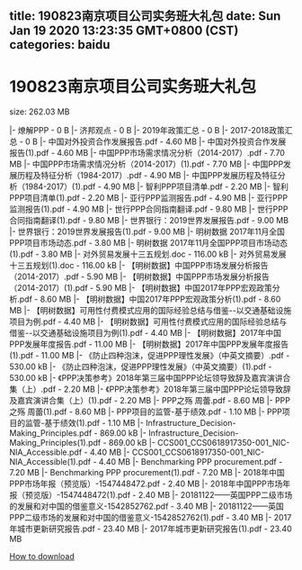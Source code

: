 
title: 190823南京项目公司实务班大礼包
date: Sun Jan 19 2020 13:23:35 GMT+0800 (CST)    
categories: baidu
---

# 190823南京项目公司实务班大礼包
size: 262.03 MB
 
 
|- 燎解PPP - 0 B
|- 济邦观点 - 0 B
|- 2019年政策汇总 - 0 B
|- 2017-2018政策汇总 - 0 B
|- 中国对外投资合作发展报告.pdf - 4.60 MB
|- 中国对外投资合作发展报告(1).pdf - 4.60 MB
|- 中国PPP市场需求情况分析（2014-2017）.pdf - 7.70 MB
|- 中国PPP市场需求情况分析（2014-2017）(1).pdf - 7.70 MB
|- 中国PPP发展历程及特征分析（1984-2017）.pdf - 4.90 MB
|- 中国PPP发展历程及特征分析（1984-2017）(1).pdf - 4.90 MB
|- 智利PPP项目清单.pdf - 2.20 MB
|- 智利PPP项目清单(1).pdf - 2.20 MB
|- 亚行PPP监测报告.pdf - 4.90 MB
|- 亚行PPP监测报告(1).pdf - 4.90 MB
|- 世行PPP合同指南翻译.pdf - 9.80 MB
|- 世行PPP合同指南翻译(1).pdf - 9.80 MB
|- 世界银行：2019世界发展报告.pdf - 9.00 MB
|- 世界银行：2019世界发展报告(1).pdf - 9.00 MB
|- 明树数据 2017年11月全国PPP项目市场动态.pdf - 3.80 MB
|- 明树数据 2017年11月全国PPP项目市场动态(1).pdf - 3.80 MB
|- 对外贸易发展十三五规划.doc - 116.00 kB
|- 对外贸易发展十三五规划(1).doc - 116.00 kB
|- 【明树数据】中国PPP市场发展分析报告（2014-2017）.pdf - 5.90 MB
|- 【明树数据】中国PPP市场发展分析报告（2014-2017）(1).pdf - 5.90 MB
|- 【明树数据】中国2017年PPP宏观政策分析.pdf - 8.60 MB
|- 【明树数据】中国2017年PPP宏观政策分析(1).pdf - 8.60 MB
|- 【明树数据】可用性付费模式应用的国际经验总结与借鉴--以交通基础设施项目为例.pdf - 4.40 MB
|- 【明树数据】可用性付费模式应用的国际经验总结与借鉴--以交通基础设施项目为例(1).pdf - 4.40 MB
|- 【明树数据】2017年中国PPP发展年度报告.pdf - 11.00 MB
|- 【明树数据】2017年中国PPP发展年度报告(1).pdf - 11.00 MB
|- 《防止四种泡沫，促进PPP理性发展》（中英文摘要）.pdf - 530.00 kB
|- 《防止四种泡沫，促进PPP理性发展》（中英文摘要）(1).pdf - 530.00 kB
|- 《PPP决策参考》2018年第三届中国PPP论坛领导致辞及嘉宾演讲合集（上）.pdf - 2.20 MB
|- 《PPP决策参考》2018年第三届中国PPP论坛领导致辞及嘉宾演讲合集（上）(1).pdf - 2.20 MB
|- PPP之殇 周蕾.pdf - 8.60 MB
|- PPP之殇 周蕾(1).pdf - 8.60 MB
|- PPP项目的监管-基于绩效.pdf - 1.10 MB
|- PPP项目的监管-基于绩效(1).pdf - 1.10 MB
|- Infrastructure_Decision-Making_Principles.pdf - 869.00 kB
|- Infrastructure_Decision-Making_Principles(1).pdf - 869.00 kB
|- CCS001_CCS0618917350-001_NIC-NIA_Accessible.pdf - 4.40 MB
|- CCS001_CCS0618917350-001_NIC-NIA_Accessible(1).pdf - 4.40 MB
|- Benchmarking PPP procurement.pdf - 7.20 MB
|- Benchmarking PPP procurement(1).pdf - 7.20 MB
|- 2018年中国PPP市场年报（预览版）-1547448472.pdf - 2.40 MB
|- 2018年中国PPP市场年报（预览版）-1547448472(1).pdf - 2.40 MB
|- 20181122——英国PPP二级市场的发展和对中国的借鉴意义-1542852762.pdf - 3.40 MB
|- 20181122——英国PPP二级市场的发展和对中国的借鉴意义-1542852762(1).pdf - 3.40 MB
|- 2017年城市更新研究报告.pdf - 23.40 MB
|- 2017年城市更新研究报告(1).pdf - 23.40 MB

[How to download](https://bpcam.bemobtrk.com/go/2ceec3aa-1ca2-46d6-b9ff-aaa5c184517c?jno=429)